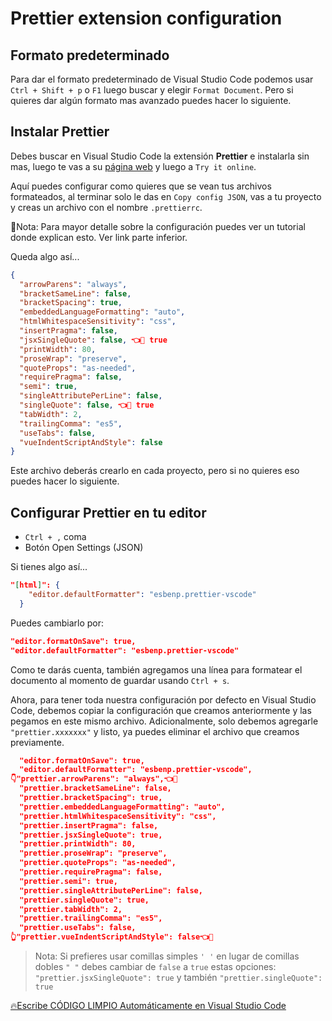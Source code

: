 # Prettier extension configuration

## Formato predeterminado

Para dar el formato predeterminado de Visual Studio Code podemos usar `Ctrl + Shift + p` o `F1` luego buscar y elegir `Format Document`. Pero si quieres dar algún formato mas avanzado puedes hacer lo siguiente. 

## Instalar Prettier 

Debes buscar en Visual Studio Code la extensión **Prettier** e instalarla sin mas, luego te vas a su [página web](https://prettier.io/) y luego a `Try it online`. 

Aquí puedes configurar como quieres que se vean tus archivos formateados, al terminar solo le das en `Copy config JSON`, vas a tu proyecto y creas un archivo con el nombre `.prettierrc`. 

📌Nota: Para mayor detalle sobre la configuración puedes ver un tutorial donde explican esto. Ver link parte inferior. 

Queda algo así...

```json
{
  "arrowParens": "always",
  "bracketSameLine": false,
  "bracketSpacing": true,
  "embeddedLanguageFormatting": "auto",
  "htmlWhitespaceSensitivity": "css",
  "insertPragma": false,
  "jsxSingleQuote": false, 👈👀 true
  "printWidth": 80,
  "proseWrap": "preserve",
  "quoteProps": "as-needed",
  "requirePragma": false,
  "semi": true,
  "singleAttributePerLine": false,
  "singleQuote": false, 👈👀 true
  "tabWidth": 2,
  "trailingComma": "es5",
  "useTabs": false,
  "vueIndentScriptAndStyle": false
}
```

Este archivo deberás crearlo en cada proyecto, pero si no quieres eso puedes hacer lo siguiente.

## Configurar Prettier en tu editor 

- `Ctrl + ,` coma
- Botón Open Settings (JSON)

Si tienes algo así...

```json
"[html]": {
    "editor.defaultFormatter": "esbenp.prettier-vscode"
  }
```

Puedes cambiarlo por:

```json
"editor.formatOnSave": true,
"editor.defaultFormatter": "esbenp.prettier-vscode"
```

Como te darás cuenta, también agregamos una línea para formatear el documento al momento de guardar usando `Ctrl + s`.

Ahora, para tener toda nuestra configuración por defecto en Visual Studio Code, debemos copiar la configuración que creamos anteriormente y las pegamos en este mismo archivo. Adicionalmente, solo debemos agregarle `"prettier.xxxxxxx"` y listo, ya puedes eliminar el archivo que creamos previamente. 

```json
  "editor.formatOnSave": true,
  "editor.defaultFormatter": "esbenp.prettier-vscode",
👇"prettier.arrowParens": "always",👈👀
  "prettier.bracketSameLine": false,
  "prettier.bracketSpacing": true,
  "prettier.embeddedLanguageFormatting": "auto",
  "prettier.htmlWhitespaceSensitivity": "css",
  "prettier.insertPragma": false,
  "prettier.jsxSingleQuote": true,
  "prettier.printWidth": 80,
  "prettier.proseWrap": "preserve",
  "prettier.quoteProps": "as-needed",
  "prettier.requirePragma": false,
  "prettier.semi": true,
  "prettier.singleAttributePerLine": false,
  "prettier.singleQuote": true,
  "prettier.tabWidth": 2,
  "prettier.trailingComma": "es5",
  "prettier.useTabs": false,
👆"prettier.vueIndentScriptAndStyle": false👈👀
```

> Nota: Si prefieres usar comillas simples `' '` en lugar de comillas dobles `" "` debes cambiar de `false` a `true` estas opciones: `"prettier.jsxSingleQuote": true` y también `"prettier.singleQuote": true`

[🔥Escribe CÓDIGO LIMPIO Automáticamente en Visual Studio Code](https://www.youtube.com/watch?v=ouNMLoyEqZw)